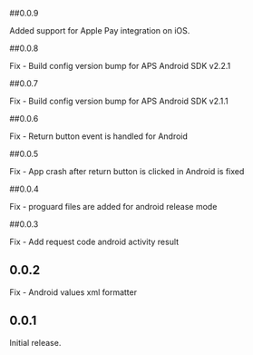 ##0.0.9

Added support for Apple Pay integration on iOS.

##0.0.8

Fix - Build config version bump for APS Android SDK v2.2.1

##0.0.7

Fix - Build config version bump for APS Android SDK v2.1.1

##0.0.6

Fix - Return button event is handled for Android

##0.0.5

Fix - App crash after return button is clicked in Android is fixed

##0.0.4

Fix - proguard files are added for android release mode

##0.0.3

Fix - Add request code android activity result 

## 0.0.2

Fix - Android values xml formatter

## 0.0.1

Initial release.
